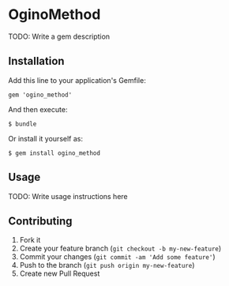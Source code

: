 # OginoMethod

TODO: Write a gem description

## Installation

Add this line to your application's Gemfile:

    gem 'ogino_method'

And then execute:

    $ bundle

Or install it yourself as:

    $ gem install ogino_method

## Usage

TODO: Write usage instructions here

## Contributing

1. Fork it
2. Create your feature branch (`git checkout -b my-new-feature`)
3. Commit your changes (`git commit -am 'Add some feature'`)
4. Push to the branch (`git push origin my-new-feature`)
5. Create new Pull Request
